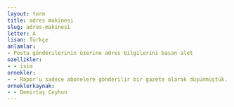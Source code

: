 ```yaml
---
layout: term
title: adres makinesi
slug: adres-makinesi
letter: A
lisan: Türkçe
anlamlar:
- Posta gönderilerinin üzerine adres bilgilerini basan alet
ozellikler:
- - isim
ornekler:
- - Rapor'u sadece abonelere gönderilir bir gazete olarak düşünmüştük. Bu amaçla, bir adres makinesi arıyorduk.
orneklerkaynak:
- - Demirtaş Ceyhun
---
```

